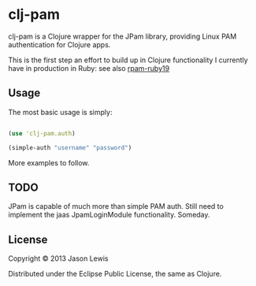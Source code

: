 # clj-pam

clj-pam is a Clojure wrapper for the JPam library, providing Linux PAM authentication for Clojure apps.

This is the first step an effort to build up in Clojure functionality I currently have in production in Ruby: see also [rpam-ruby19](https://github.com/canweriotnow/rpam-ruby19)

## Usage

The most basic usage is simply:

```clojure

(use 'clj-pam.auth)

(simple-auth "username" "password")
```

More examples to follow.

## TODO

JPam is capable of much more than simple PAM auth. Still need to implement the jaas JpamLoginModule functionality. Someday.

## License

Copyright © 2013 Jason Lewis

Distributed under the Eclipse Public License, the same as Clojure.
